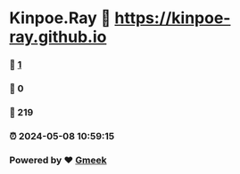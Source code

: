 # Kinpoe.Ray :link: https://kinpoe-ray.github.io 
### :page_facing_up: [1](https://kinpoe-ray.github.io/tag.html) 
### :speech_balloon: 0 
### :hibiscus: 219 
### :alarm_clock: 2024-05-08 10:59:15 
### Powered by :heart: [Gmeek](https://github.com/Meekdai/Gmeek)

